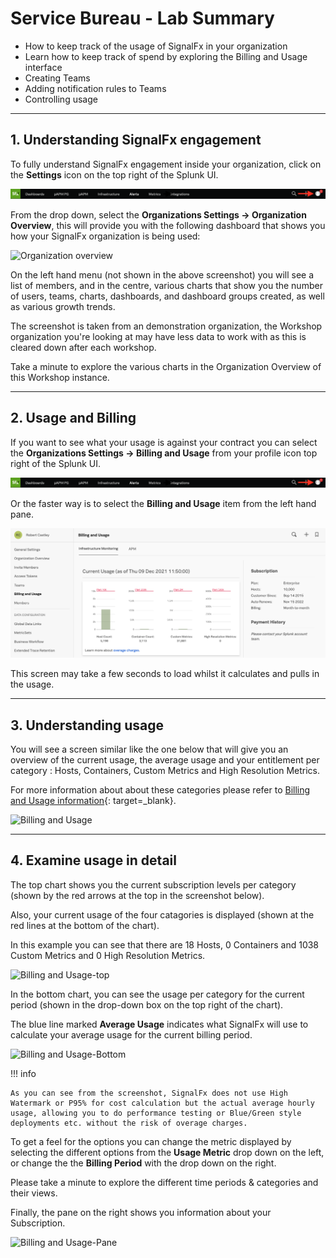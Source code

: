 # Service Bureau - Lab Summary

* How to keep track of the usage of SignalFx in your organization
* Learn how to keep track of spend by exploring the Billing and Usage interface
* Creating Teams
* Adding notification rules to Teams
* Controlling usage

---

## 1. Understanding SignalFx engagement

To fully understand SignalFx engagement inside your organization, click on the **Settings** icon on the top right of the Splunk UI.

![Settings Icon](../images/servicebureau/settings.png)

From the drop down, select the **Organizations Settings → Organization Overview**, this will provide you with the following dashboard that shows you how your SignalFx organization is being used:

![Organization overview](../images/servicebureau/M5-l1-3.png)

On the left hand menu (not shown in the above screenshot) you will see a list of members, and in the centre, various charts that show you the number of users, teams, charts, dashboards, and dashboard groups created, as well as various growth trends.

The screenshot is taken from an demonstration organization, the Workshop organization you're looking at may have less data to work with as this is cleared down after each workshop.

Take a minute to explore the various charts in the Organization Overview of this Workshop instance.

---

## 2. Usage and Billing

If you want to see what your usage is against your contract you can select the **Organizations Settings → Billing and Usage** from your profile icon top right of the Splunk UI.

![Settings Icon](../images/servicebureau/settings.png)

Or the faster way is to select the **Billing and Usage** item from the left hand pane.

![Left pane](../images/servicebureau/billing-and-usage-menu.png)

This screen may take a few seconds to load whilst it calculates and pulls in the usage.

---

## 3. Understanding usage

You will see a screen similar like the one below that will give you an overview of the current usage, the average usage and your entitlement per category : Hosts, Containers, Custom Metrics and High Resolution Metrics.  

For more information about about these categories please refer to [Billing and Usage information](https://docs.signalfx.com/en/latest/admin-guide/usage.html#viewing-billing-and-usage-information){: target=_blank}.

![Billing and Usage](../images/servicebureau/M5-l1-5.png)

---

## 4. Examine usage in detail

The top chart shows you the current subscription levels per category (shown by the red arrows at the top in the screenshot below).

Also, your current usage of the four catagories is displayed (shown at the red lines at the bottom of the chart).

In this example you can see that there are 18 Hosts, 0 Containers and 1038 Custom Metrics and 0 High Resolution Metrics.

![Billing and Usage-top](../images/servicebureau/M5-l1-6.png)

In the bottom chart, you can see the usage per category for the current period (shown in the drop-down box on the top right of the chart).

The blue line marked **Average Usage** indicates what SignalFx will use to calculate your average usage for the current billing period.

![Billing and Usage-Bottom](../images/servicebureau/M5-l1-7.png)

!!! info

    As you can see from the screenshot, SignalFx does not use High Watermark or P95% for cost calculation but the actual average hourly usage, allowing you to do performance testing or Blue/Green style deployments etc. without the risk of overage charges.

To get a feel for the options you can change the metric displayed by selecting the different options from the **Usage Metric** drop down on the left, or change the the **Billing Period** with the drop down on the right.

Please take a minute to explore the different time periods & categories and their views.

Finally, the pane on the right shows you information about your Subscription.

![Billing and Usage-Pane](../images/servicebureau/M5-l1-8.png)
